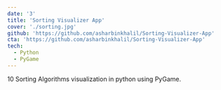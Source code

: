 ```yaml
---
date: '3'
title: 'Sorting Visualizer App'
cover: './sorting.jpg'
github: 'https://github.com/asharbinkhalil/Sorting-Visualizer-App'
cta: 'https://github.com/asharbinkhalil/Sorting-Visualizer-App'
tech:
  - Python
  - PyGame
---
```


10 Sorting Algorithms visualization in python using PyGame.
